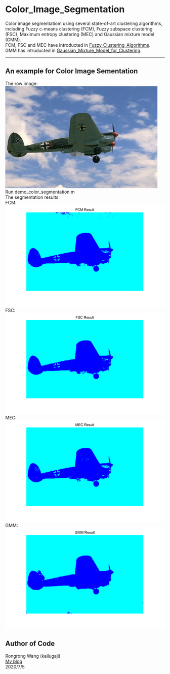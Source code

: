 # Color_Image_Segmentation
Color image segmentatiom using several state-of-art clustering algorithms, including Fuzzy c-means clustering (FCM), Fuzzy subspace clustering (FSC), Maximum entropy clustering (MEC) and Gaussian mixture model (GMM).  
FCM, FSC and MEC have introducted in [Fuzzy_Clustering_Algorithms](https://github.com/kailugaji/Fuzzy_Clustering_Algorithms).  
GMM has intruducted in [Gaussian_Mixture_Model_for_Clustering](https://github.com/kailugaji/Gaussian_Mixture_Model_for_Clustering).  
****  
## An example for Color Image Sementation  
The row image:  
![](https://github.com/kailugaji/Color_Image_Segmentation/blob/master/Image%20data/1.jpg)  
Run demo_color_segmentation.m  
The segmentation results:  
FCM:  
![](https://github.com/kailugaji/Color_Image_Segmentation/blob/master/Clustering%20Results/Result_FCM.jpg)  
FSC:  
![](https://github.com/kailugaji/Color_Image_Segmentation/blob/master/Clustering%20Results/Result_FSC.jpg)
MEC:  
![](https://github.com/kailugaji/Color_Image_Segmentation/blob/master/Clustering%20Results/Result_MEC.jpg)  
GMM:  
![](https://github.com/kailugaji/Color_Image_Segmentation/blob/master/Clustering%20Results/Result_GMM.jpg)  
## Author of Code  
Rongrong Wang (kailugaji)   
[My blog](https://www.cnblogs.com/kailugaji/)    
2020/7/5

